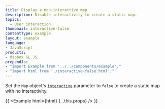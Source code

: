```yaml
---
title: Display a non-interactive map
description: Disable interactivity to create a static map.
topics:
  - User interaction
thumbnail: interactive-false
contentType: example
layout: example
language:
- JavaScript
products:
- Mapbox GL JS
prependJs:
- "import Example from '../../components/example';"
- "import html from './interactive-false.html';"
---
```


Set the `Map` object's [`interactive`](/mapbox-gl-js/api/map/#map-parameters) parameter to `false` to create a static map with no interactivity.

{{ <Example html={html} {...this.props} /> }}
